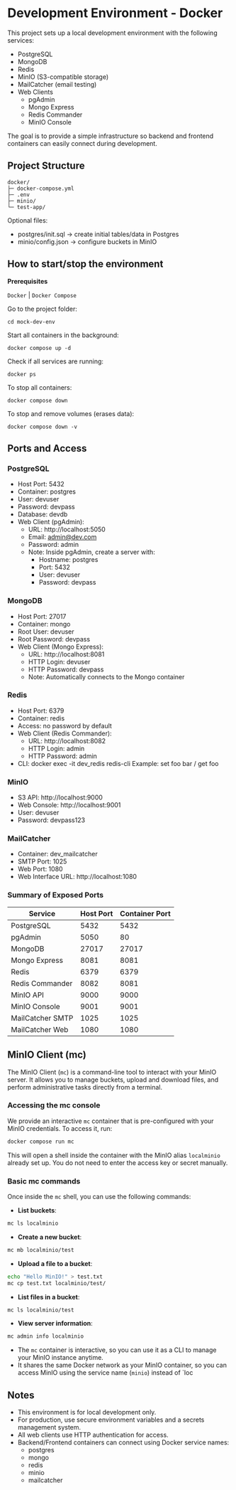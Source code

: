 # Development Environment - Docker

This project sets up a local development environment with the following services:

- PostgreSQL
- MongoDB
- Redis
- MinIO (S3-compatible storage)
- MailCatcher (email testing)
- Web Clients
  - pgAdmin
  - Mongo Express
  - Redis Commander
  - MinIO Console

The goal is to provide a simple infrastructure so backend and frontend containers can easily connect during development.

## Project Structure

```
docker/
├─ docker-compose.yml
├─ .env
├─ minio/
└─ test-app/
```

Optional files:

- postgres/init.sql → create initial tables/data in Postgres
- minio/config.json → configure buckets in MinIO

## How to start/stop the environment

**Prerequisites**

`Docker` | `Docker Compose`

Go to the project folder:

```shell
cd mock-dev-env
```

Start all containers in the background:

```shell
docker compose up -d
```

Check if all services are running:

```shell
docker ps
```

To stop all containers:

```shell
docker compose down
```

To stop and remove volumes (erases data):

```shell
docker compose down -v
```

## Ports and Access

### PostgreSQL

- Host Port: 5432
- Container: postgres
- User: devuser
- Password: devpass
- Database: devdb
- Web Client (pgAdmin):
  - URL: http://localhost:5050
  - Email: admin@dev.com
  - Password: admin
  - Note: Inside pgAdmin, create a server with:
    - Hostname: postgres
    - Port: 5432
    - User: devuser
    - Password: devpass

### MongoDB

- Host Port: 27017
- Container: mongo
- Root User: devuser
- Root Password: devpass
- Web Client (Mongo Express):
  - URL: http://localhost:8081
  - HTTP Login: devuser
  - HTTP Password: devpass
  - Note: Automatically connects to the Mongo container

### Redis

- Host Port: 6379
- Container: redis
- Access: no password by default
- Web Client (Redis Commander):
  - URL: http://localhost:8082
  - HTTP Login: admin
  - HTTP Password: admin
- CLI:
  docker exec -it dev_redis redis-cli
  Example: set foo bar / get foo

### MinIO

- S3 API: http://localhost:9000
- Web Console: http://localhost:9001
- User: devuser
- Password: devpass123

### MailCatcher

- Container: dev_mailcatcher
- SMTP Port: 1025
- Web Port: 1080
- Web Interface URL: http://localhost:1080

### Summary of Exposed Ports

| Service          | Host Port | Container Port |
| ---------------- | --------- | -------------- |
| PostgreSQL       | 5432      | 5432           |
| pgAdmin          | 5050      | 80             |
| MongoDB          | 27017     | 27017          |
| Mongo Express    | 8081      | 8081           |
| Redis            | 6379      | 6379           |
| Redis Commander  | 8082      | 8081           |
| MinIO API        | 9000      | 9000           |
| MinIO Console    | 9001      | 9001           |
| MailCatcher SMTP | 1025      | 1025           |
| MailCatcher Web  | 1080      | 1080           |

## MinIO Client (mc)

The MinIO Client (`mc`) is a command-line tool to interact with your MinIO server. It allows you to manage buckets, upload and download files, and perform administrative tasks directly from a terminal.

### Accessing the mc console

We provide an interactive `mc` container that is pre-configured with your MinIO credentials. To access it, run:

```bash
docker compose run mc
```

This will open a shell inside the container with the MinIO alias `localminio` already set up. You do not need to enter the access key or secret manually.

### Basic mc commands

Once inside the `mc` shell, you can use the following commands:

- **List buckets**:

```bash
mc ls localminio
```

- **Create a new bucket**:

```bash
mc mb localminio/test
```

- **Upload a file to a bucket**:

```bash
echo "Hello MinIO!" > test.txt
mc cp test.txt localminio/test/
```

- **List files in a bucket**:

```bash
mc ls localminio/test
```

- **View server information**:

```bash
mc admin info localminio
```

- The `mc` container is interactive, so you can use it as a CLI to manage your MinIO instance anytime.
- It shares the same Docker network as your MinIO container, so you can access MinIO using the service name (`minio`) instead of \`loc

## Notes

- This environment is for local development only.
- For production, use secure environment variables and a secrets management system.
- All web clients use HTTP authentication for access.
- Backend/Frontend containers can connect using Docker service names:
  - postgres
  - mongo
  - redis
  - minio
  - mailcatcher
